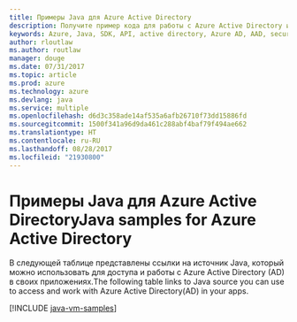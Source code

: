 ```yaml
---
title: Примеры Java для Azure Active Directory
description: Получите пример кода для работы с Azure Active Directory из приложений Java.
keywords: Azure, Java, SDK, API, active directory, Azure AD, AAD, security, log in, authentication, SSO, SAML
author: rloutlaw
ms.author: routlaw
manager: douge
ms.date: 07/31/2017
ms.topic: article
ms.prod: azure
ms.technology: azure
ms.devlang: java
ms.service: multiple
ms.openlocfilehash: d6d3c358ade14af535a6afb26710f73dd15886fd
ms.sourcegitcommit: 1500f341a96d9da461c288abf4baf79f494ae662
ms.translationtype: HT
ms.contentlocale: ru-RU
ms.lasthandoff: 08/28/2017
ms.locfileid: "21930800"
---
```

# <a name="java-samples-for-azure-active-directory"></a><span data-ttu-id="b9bb0-104">Примеры Java для Azure Active Directory</span><span class="sxs-lookup"><span data-stu-id="b9bb0-104">Java samples for Azure Active Directory</span></span>

<span data-ttu-id="b9bb0-105">В следующей таблице представлены ссылки на источник Java, который можно использовать для доступа и работы с Azure Active Directory (AD) в своих приложениях.</span><span class="sxs-lookup"><span data-stu-id="b9bb0-105">The following table links to Java source you can use to access and work with Azure Active Directory(AD) in your apps.</span></span>

[!INCLUDE [java-vm-samples](includes/java-aad-samples.md)]